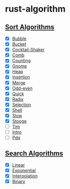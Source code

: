 # rust-algorithm

## [Sort Algorithms](./src/sorting)

- [x] [Bubble](./src/sorting/bubble_sort.rs)
- [x] [Bucket](./src/sorting/bucket_sort.rs)
- [x] [Cocktail-Shaker](./src/sorting/cocktail_sort.rs)
- [x] [Comb](./src/sorting/comb_sort.rs)
- [x] [Counting](./src/sorting/counting_sort.rs)
- [x] [Gnome](./src/sorting/gnome_sort.rs)
- [x] [Heap](./src/sorting/heap_sort.rs)
- [x] [Insertion](./src/sorting/insertion_sort.rs)
- [x] [Merge](./src/sorting/merge_sort.rs)
- [x] [Odd-even](./src/sorting/odd_even_sort.rs)
- [x] [Quick](./src/sorting/quick_sort.rs)
- [x] [Radix](./src/sorting/radix_sort.rs)
- [x] [Selection](./src/sorting/selection_sort.rs)
- [x] [Shell](./src/sorting/shell_sort.rs)
- [x] [Slow](./src/sorting/slow_sort.rs)
- [x] [Stooge](./src/sorting/stooge_sort.rs)
- [ ] [Tim](./src/sorting/tim_sort.rs)
- [ ] [Intro](./src/sorting/intro_sort.rs)
- [ ] [Pdq](./src/sorting/pdq_sort.rs)

## [Search Algorithms](./src/searching)

- [x] [Linear](./src/searching/linear_search.rs)
- [x] [Exponential](./src/searching/exponential_search.rs)
- [x] [Interpolation](./src/searching/interpolation_search.rs)
- [x] [Binary](./src/searching/binary_search.rs)
